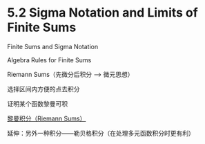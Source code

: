 # 5.2 Sigma Notation and Limits of Finite Sums

Finite Sums and Sigma Notation

  Algebra Rules for Finite Sums

Riemann Sums（先微分后积分 --> 微元思想）

  选择区间内方便的点去积分

  证明某个函数黎曼可积

  [黎曼积分（Riemann Sums）](../5.2Riemann-Sums)

  延伸：另外一种积分——勒贝格积分（在处理多元函数积分时更有利）
